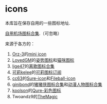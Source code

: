 # icons
本库旨在保存自用的一些图标地址.

[自用机场图标合集](https://raw.githubusercontent.com/MinCheng7/icons/refs/heads/main/Sky_AirPortsIcons.json).（可忽略）

来源于各方的：
1. [Orz-3](https://github.com/Orz-3)的[mini icon](https://github.com/Orz-3/mini/raw/master/Color%2B.json)
2. [LovedGM](https://github.com/LovedGM/)的[姿势图标](https://raw.githubusercontent.com/LovedGM/Quantumult-X-TuBiao/main/zishi-cs.json)和[猫咪图标](https://raw.githubusercontent.com/LovedGM/Quantumult-X-TuBiao/d9790e7036861013a4c8fd51990888b1674b9ee1/maomi.json)
3. [lige47](https://github.com/lige47)的[离歌图标合集](https://raw.githubusercontent.com/lige47/QuanX-icon-rule/main/ligeicon.json)
4. [可莉kelee](https://github.com/luestr)的[可莉图标订阅](https://gitlab.com/lodepuly/iconlibrary/-/raw/main/KeLee_icon.json)
5. [cc63](https://github.com/cc63)的[Sure-icon](https://raw.githubusercontent.com/cc63/ICON/main/icons.json)和[Fileball-icon](https://raw.githubusercontent.com/cc63/Fileball/main/icons.json)
6. [ginibond](https://github.com/ginibond)的[猪猪侠图标合集](https://raw.githubusercontent.com/ginibond/ginibond/main/Icons/contact/tubiao.json)和[动漫人物图标合集](https://raw.githubusercontent.com/ginibond/ginibond/main/Icons/character/tubiao.json)
7. [koolson](https://github.com/koolson)的[Qure-彩色图标](https://github.com/Koolson/Qure/raw/master/Other/QureColor-All.json)
8. Twoandz9的[TheMagic](https://raw.githubusercontent.com/Twoandz9/TheMagic-Icons/main/TheRaw.json)
   
